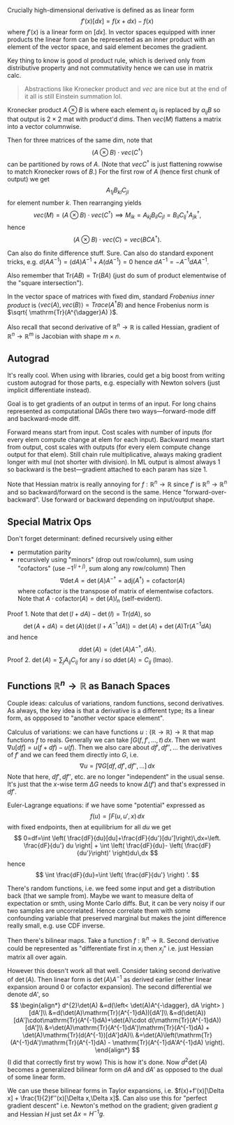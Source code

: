 Crucially high-dimensional derivative is defined as as linear form
$$
f'(x)[dx] = f(x+dx)-f(x)
$$
where $f'(x)$ is a linear form on $[dx].$ In vector spaces equipped with inner products the linear form can be represented as an inner product with an element of the vector space, and said element becomes the gradient.

Key thing to know is good ol product rule, which is derived only from distributive property and not commutativity hence we can use in matrix calc.

> Abstractions like Kronecker product and $vec$ are nice but at the end of it all is still Einstein summation lol.

Kronecker product $A\otimes B$ is where each element $a_{ij}$ is replaced by $a_{ij}B$ so that output is $2\times 2$ mat with product'd dims. Then $vec(M)$ flattens a matrix into a vector columnwise.

Then for three matrices of the same dim, note that
$$
(A \otimes  B) \cdot vec(C^{\dagger})
$$
can be partitioned by rows of $A$. (Note that $vec C^{\dagger}$ is just flattening rowwise to match Kronecker rows of $B$.) For the first row of $A$ (hence first chunk of output) we get
$$
A_{1j}B_{kl}C_{jl}
$$
for element number $k$. Then rearranging yields
$$
vec(M)=(A \otimes  B) \cdot vec(C^{\dagger})\implies M_{ik}=A_{kj}B_{il}C_{jl}=B_{il}C^{\dagger}_{lj}A^{\dagger}_{jk},
$$
hence
$$
(A\otimes B)\cdot vec(C)=vec(BCA^{\dagger}).
$$

Can also do finite difference stuff. Sure. Can also do standard exponent tricks, e.g. $d(AA^{-1})=(dA)A^{-1}+A(dA^{-1})=0$ hence $dA^{-1}=-A^{-1}dAA^{-1}.$

Also remember that $\mathrm{Tr}(AB)=\mathrm{Tr}(BA)$ (just do sum of product elementwise of the "square intersection").

In the vector space of matrices with fixed dim, standard *Frobenius inner product* is $\left< vec(A),vec(B) \right> =Trace(A^{\dagger}B)$ and hence Frobenius norm is $\sqrt{ \mathrm{Tr}(A^{\dagger}A) }$.

Also recall that second derivative of $\mathbb{R}^{n}\to \mathbb{R}$ is called Hessian, gradient of $\mathbb{R}^{n}\to \mathbb{R}^{m}$ is Jacobian with shape $m\times n.$
## Autograd
It's really cool. When using with libraries, could get a big boost from writing custom autograd for those parts, e.g. especially with Newton solvers (just implicit differentiate instead).

Goal is to get gradients of an output in terms of an input.
For long chains represented as computational DAGs there two ways—forward-mode diff and backward-mode diff.

Forward means start from input. Cost scales with number of inputs (for every elem compute change at elem for each input).
Backward means start from output, cost scales with outputs (for every elem compute change output for that elem). Still chain rule multiplicative, always making gradient longer with mul (not shorter with division).
In ML output is almost always 1 so backward is the best—gradient attached to each param has size 1.

Note that Hessian matrix is really annoying for $f: \mathbb{R}^{n}\to \mathbb{R}$ since $f'$ is $\mathbb{R}^{n}\to \mathbb{R}^{n}$ and so backward/forward on the second is the same. Hence "forward-over-backward". Use forward or backward depending on input/output shape.
## Special Matrix Ops
Don't forget determinant: defined recursively using either
- permutation parity
- recursively using "minors" (drop out row/column), sum using "cofactors" (use $-1^{(i+j)}$, sum along any row/column)
Then
$$
\nabla \det A=\det(A)A^{-\dagger}=\text{adj}(A^{\dagger})=\text{cofactor}(A)
$$
where $\text{cofactor}$ is the transpose of matrix of elementwise cofactors. Note that $A\cdot\text{cofactor}(A)=\det(A)I_{n}$ (self-evident).

Proof 1. Note that $\det(I+dA)-\det(I)=\mathrm{Tr}(dA),$ so
$$
\det(A+dA)=\det(A)(\det(I+A^{-1}dA))=\det(A)+\det(A)\mathrm{Tr}(A^{-1}dA)
$$
and hence
$$
d \det(A)=\left< \det(A) A^{-\dagger},dA\right>.
$$
Proof 2. $\det(A)=\sum_{j}A_{ij}C_{ij}$ for any $i$ so $d \det(A)=C_{ij}$ (lmao).
## Functions $\mathbb{R}^{n}\to \mathbb{R}$ as Banach Spaces
Couple ideas: calculus of variations, random functions, second derivatives.
As always, the key idea is that a derivative is a different type; its a linear form, as oppposed to "another vector space element".

Calculus of variations: we can have functions $u: (\mathbb{R}\to \mathbb{R})\to \mathbb{R}$ that map functions $f$ to reals. Generally we can take $\int G(f,f',\dots,t)\,dx$. Then we want $\nabla u[df]=u(f+df)-u(f).$ Then we also care about $df', df'',\dots$ the derivatives of $f'$ and we can feed them directly into $G$, i.e.
$$
\nabla u=\int \nabla G[df,df',df'',\dots]\,dx
$$
Note that here, $df',df'',$ etc. are no longer "independent" in the usual sense. It's just that the $x$-wise term $\Delta G$ needs to know $\Delta (f')$ and that's expressed in $df'$.

Euler-Lagrange equations: if we have some "potential" expressed as 
$$
f(u)=\int F(u,u',x)\,dx
$$
with fixed endpoints, then at equilibrium for all $du$ we get
$$
0=df=\int \left(   \frac{dF}{du}[du]+\frac{dF}{du'}[du']\right)\,dx=\left. \frac{dF}{du'} du \right| + \int \left(   \frac{dF}{du}- \left(   \frac{dF}{du'}\right)' \right)du\,dx
$$
hence
$$
\int \frac{dF}{du}=\int \left( \frac{dF}{du'} \right) '.
$$

There's random functions, i.e. we feed some input and get a distribution back (that we sample from). Maybe we want to measure delta of expectation or smth, using Monte Carlo diffs. But, it can be very noisy if our two samples are uncorrelated. Hence correlate them with some confounding variable that preserved marginal but makes the joint difference really small, e.g. use CDF inverse.

Then there's bilinear maps. Take a function $f:\mathbb{R}^{n}\to \mathbb{R}.$ Second derivative could be represented as "differentiate first in $x_{i}$ then $x_{j}$" i.e. just Hessian matrix all over again.

However this doesn't work all that well. Consider taking second derivative of $\det(A).$ Then linear form is $\det(A)A^{-1}$ as derived earlier (either linear expansion around 0 or cofactor expansion). The second differential we denote $dA'$, so
$$
\begin{align*}
d^{2}\det(A)
&=d(\left< \det(A)A^{-\dagger}, dA \right> )[dA']\\
&=d(\det(A)\mathrm{Tr}(A^{-1}dA))[dA']\\
&=d(\det(A))[dA']\cdot\mathrm{Tr}(A^{-1}dA)+\det(A)\cdot d(\mathrm{Tr}(A^{-1}dA))[dA']\\
&=\det(A)\mathrm{Tr}(A^{-1}dA')\mathrm{Tr}(A^{-1}dA) + \det(A)\mathrm{Tr}(d(A^{-1})[dA']dA)\\
&=\det(A)\left(\mathrm{Tr}(A^{-1}dA')\mathrm{Tr}(A^{-1}dA) - \mathrm{Tr}(A^{-1}dA'A^{-1}dA)  \right).
\end{align*}
$$
(I did that correctly first try wow) This is how it's done. Now $d^{2}\det(A)$ becomes a generalized bilinear form on $dA$ and $dA'$ as opposed to the dual of some linear form.

We can use these bilinear forms in Taylor expansions, i.e. $f(x)+f'(x)[\Delta x] + \frac{1}{2}f''(x)[\Delta x,\Delta x]$. Can also use this for "perfect gradient descent" i.e. Newton's method on the gradient; given gradient $g$ and Hessian $H$ just set $\Delta x=H^{-1}g.$